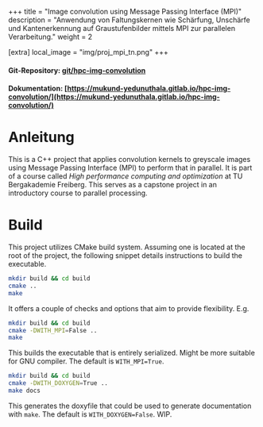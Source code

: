+++
title = "Image convolution using Message Passing Interface (MPI)"
description = "Anwendung von Faltungskernen wie Schärfung, Unschärfe und Kantenerkennung auf Graustufenbilder mittels MPI zur parallelen Verarbeitung."
weight = 2

[extra]
local_image = "img/proj_mpi_tn.png"
+++
#### Git-Repository: [git/hpc-img-convolution](https://git.mukund-yedunuthala.de/mukund-yedunuthala/hpc-img-convolution)
#### Dokumentation: [https://mukund-yedunuthala.gitlab.io/hpc-img-convolution/](https://mukund-yedunuthala.gitlab.io/hpc-img-convolution/)

Anleitung
=========

This is a C++ project that applies convolution kernels to greyscale images
using Message Passing Interface (MPI) to perform that in parallel. It is 
part of a course called *High performance computing and optimization* at 
TU Bergakademie Freiberg. This serves as a capstone project in an introductory
course to parallel processing. 

Build
=====

This project utilizes CMake build system. Assuming one is located at the root
of the project, the following snippet details instructions to build the 
executable.

```bash
mkdir build && cd build
cmake ..
make
```

It offers a couple of checks and options that aim to provide flexibility. E.g.

```bash
mkdir build && cd build
cmake -DWITH_MPI=False ..
make
```

This builds the executable that is entirely serialized. Might be more suitable for 
GNU compiler. The default is ``WITH_MPI=True``.

```bash
mkdir build && cd build
cmake -DWITH_DOXYGEN=True ..
make docs
```

This generates the doxyfile that could be used to generate documentation with ``make``.
The default is ``WITH_DOXYGEN=False``. WIP.